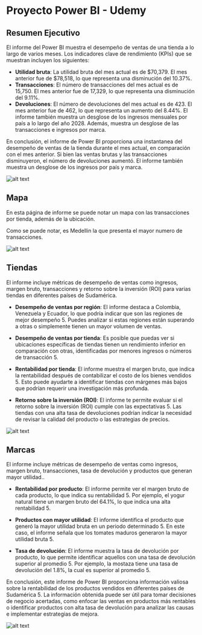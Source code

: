 # Proyecto Power BI - Udemy

## Resumen Ejecutivo

El informe del Power BI muestra el desempeño de ventas de una tienda a lo largo de varios meses.  Los indicadores clave de rendimiento (KPIs) que se muestran incluyen los siguientes:

- **Utilidad bruta**: La utilidad bruta del mes actual es de $70,379. El mes anterior fue de $78,518, lo que representa una disminución del 10.37%.
- **Transacciones**: El número de transacciones del mes actual es de 15,750. El mes anterior fue de 17,329, lo que representa una disminución del 9.11%.
- **Devoluciones**: El número de devoluciones del mes actual es de 423. El mes anterior fue de 462, lo que representa un aumento del 8.44%.
El informe también muestra un desglose de los ingresos mensuales por país a lo largo del año 2028.  Además, muestra un desglose de las transacciones e ingresos por marca.

En conclusión, el informe de Power BI proporciona una instantanea del desempeño de ventas de la tienda durante el mes actual, en comparación con el mes anterior.  Si bien las ventas brutas y las transacciones disminuyeron, el número de devoluciones aumentó.  El informe también muestra un desglose de los ingresos por país y marca.

![alt text](image.png)



## Mapa

En esta página de informe se puede notar un mapa con las transacciones por tienda, además de la ubicación.

Como se puede notar, es Medellin la que presenta el mayor numero de transacciones.

![alt text](image-1.png)



## Tiendas

El informe incluye métricas de desempeño de ventas como ingresos, margen bruto, transacciones y retorno sobre la inversión (ROI) para varias tiendas en diferentes países de Sudamérica.

- **Desempeño de ventas por región**: El informe destaca a Colombia, Venezuela y Ecuador, lo que podría indicar que son las regiones de mejor desempeño 5. Puedes analizar si estas regiones están superando a otras o simplemente tienen un mayor volumen de ventas.

- **Desempeño de ventas por tienda**: Es posible que puedas ver si ubicaciones específicas de tiendas tienen un rendimiento inferior en comparación con otras, identificadas por menores ingresos o números de transacción 5.

- **Rentabilidad por tienda**: El informe muestra el margen bruto, que indica la rentabilidad después de contabilizar el costo de los bienes vendidos 5.  Esto puede ayudarte a identificar tiendas con márgenes más bajos que podrían requerir una investigación más profunda.

- **Retorno sobre la inversión (ROI)**: El informe te permite evaluar si el retorno sobre la inversión (ROI) cumple con las expectativas 5. Las tiendas con una alta tasa de devoluciones podrían indicar la necesidad de revisar la calidad del producto o las estrategias de precios.

![alt text](image-2.png)



## Marcas

El informe incluye métricas de desempeño de ventas como ingresos, margen bruto, transacciones, tasa de devolución y productos que generan mayor utilidad..

- **Rentabilidad por producto**: El informe permite ver el margen bruto de cada producto, lo que indica su rentabilidad 5.  Por ejemplo, el yogur natural tiene un margen bruto del 64.1%, lo que indica una alta rentabilidad 5.

- **Productos con mayor utilidad**: El informe identifica el producto que generó la mayor utilidad bruta en un periodo determinado 5.  En este caso, el informe señala que los tomates maduros generaron la mayor utilidad bruta 5.

- **Tasa de devolución**: El informe muestra la tasa de devolución por producto, lo que permite identificar aquellos con una tasa de devolución superior al promedio 5.  Por ejemplo, la mostaza tiene una tasa de devolución del 1.8%, la cual es superior al promedio 5.

En conclusión, este informe de Power BI proporciona información valiosa sobre la rentabilidad de los productos vendidos en diferentes países de Sudamérica 5.  La información obtenida puede ser útil para tomar decisiones de negocio acertadas, como enfocar las ventas en productos más rentables o identificar productos con alta tasa de devolución para analizar las causas e implementar estrategias de mejora.

![alt text](image-3.png)
